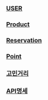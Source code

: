 ### [USER](https://github.com/kps990515/flab/tree/master/project_design/user)
### [Product](https://github.com/kps990515/flab/tree/master/project_design/product)
### [Reservation](https://github.com/kps990515/flab/tree/master/project_design/reservation)
### [Point](https://github.com/kps990515/flab/tree/master/project_design/point)
### [고민거리](https://github.com/kps990515/flab/tree/master/project_design/thinking)
### [API명세](https://github.com/kps990515/flab/tree/master/project_design/API)


